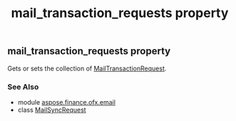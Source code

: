 ﻿---
title: mail_transaction_requests property
second_title: Aspose.Finance for Python via .NET API References
description: 
type: docs
weight: 40
url: /python-net/aspose.finance.ofx.email/mailsyncrequest/mail_transaction_requests/
is_root: false
---

## mail_transaction_requests property


Gets or sets the collection of [MailTransactionRequest](/finance/python-net/aspose.finance.ofx.email/mailtransactionrequest).

### See Also
* module [aspose.finance.ofx.email](../../)
* class [MailSyncRequest](/finance/python-net/aspose.finance.ofx.email/mailsyncrequest)
